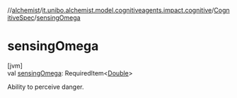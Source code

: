//[alchemist](../../../index.md)/[it.unibo.alchemist.model.cognitiveagents.impact.cognitive](../index.md)/[CognitiveSpec](index.md)/[sensingOmega](sensing-omega.md)

# sensingOmega

[jvm]\
val [sensingOmega](sensing-omega.md): RequiredItem<[Double](https://kotlinlang.org/api/latest/jvm/stdlib/kotlin/-double/index.html)>

Ability to perceive danger.
